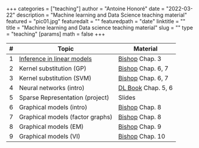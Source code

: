 +++
categories = ["teaching"]
author = "Antoine Honoré"
date = "2022-03-22"
description = "Machine learning and Data Science teaching material"
featured = "pic01.jpg"
featuredalt = ""
featuredpath = "date"
linktitle = ""
title = "Machine learning and Data science teaching material"
slug = ""
type = "teaching"
[params]
  math = false
+++


| #  | Topic                               | Material                         |
|----|-------------------------------------|----------------------------------|
| 1  |  [Inference in linear models ](/teaching/MachineLearningDataScienceHT22/Tutorials/tutorial_1.pdf)        | [Bishop](\bishoplink) Chap. 3   |
| 2  | Kernel substitution (GP)           | [Bishop](\bishoplink) Chap. 6, 7 |
| 3  | Kernel substitution (SVM)          | [Bishop](\bishoplink) Chap. 6, 7 |
| 4  | Neural networks (intro)            | [DL Book](https://www.deeplearningbook.org) Chap. 5, 6 |
| 5  | Sparse Representation (project)    | Slides                          |
| 6  | Graphical models (intro)           | [Bishop](\bishoplink) Chap. 8   |
| 7  | Graphical models (factor graphs)   | [Bishop](\bishoplink) Chap. 8   |
| 8  | Graphical models (EM)              | [Bishop](\bishoplink) Chap. 9   |
| 9  | Graphical models (VI)              | [Bishop](\bishoplink) Chap. 10  |
